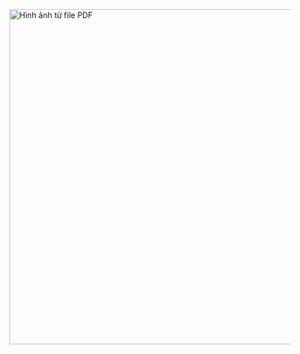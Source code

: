 

<img src="[https://drive.google.com/uc?export=view&id=1-Qjcn8a4dzQWipU7JSoFlwUYvsDHa0C](https://drive.google.com/file/d/1-Qjcn8a4dzQWipU7JSoFlwUYvsDHa0Cm/view?usp=drive_link)m" alt="Hình ảnh từ file PDF" width="600"/>

